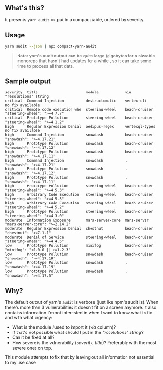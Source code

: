 ## What's this?

It presents `yarn audit` output in a compact table, ordered by severity.

## Usage

```sh
yarn audit --json | npx compact-yarn-audit
```

> Note: yarn's audit output can be quite large (gigabytes for a sizeable
> monorepo that hasn't had updates for a while), so it can take
> some time to process all that data.

## Sample output

```
severity  title                      module            via             "resolutions" string
critical  Command Injection          destructomatic    vertex-cli      no fix available
critical  Remote code execution whe  steering-wheel    beach-cruiser   "steering-wheel": ">=4.7.7"
critical  Prototype Pollution        steering-wheel    beach-cruiser   "steering-wheel": ">=4.1.2"
high      Regular Expression Denial  oedipus-regex     vertexql-types  no fix available
high      Command Injection          snowdash          beach-cruiser   "snowdash": ">=4.17.21"
high      Prototype Pollution        snowdash          beach-cruiser   "snowdash": ">=4.17.12"
high      Prototype Pollution        snowdash          beach-cruiser   "snowdash": ">=4.17.11"
high      Command Injection          snowdash          .               "snowdash": ">=4.17.21"
high      Prototype Pollution        snowdash          .               "snowdash": ">=4.17.12"
high      Prototype Pollution        snowdash          .               "snowdash": ">=4.17.11"
high      Prototype Pollution        steering-wheel    beach-cruiser   "steering-wheel": ">=4.5.3"
high      Arbitrary Code Execution   steering-wheel    beach-cruiser   "steering-wheel": ">=4.5.3"
high      Arbitrary Code Execution   steering-wheel    beach-cruiser   "steering-wheel": ">=4.5.2"
high      Prototype Pollution        steering-wheel    beach-cruiser   "steering-wheel": ">=4.3.0"
moderate  Information Exposure       mars-server-core  mars-server     "mars-server-core": ">=2.14.2"
moderate  Regular Expression Denial  chestnut          beach-cruiser   "chestnut": ">=7.1.1"
moderate  Denial of Service          steering-wheel    beach-cruiser   "steering-wheel": ">=4.4.5"
low       Prototype Pollution        minifog           beach-cruiser   "minifog": "<1.0.0 || >=1.2.3"
low       Prototype Pollution        snowdash          beach-cruiser   "snowdash": ">=4.17.19"
low       Prototype Pollution        snowdash          .               "snowdash": ">=4.17.19"
low       Prototype Pollution        snowdash          .               "snowdash": ">=4.17.5"
```

## Why?

The default output of yarn's `audit` is verbose (just like npm's audit is).
When there's more than 3 vulnerabilities it doesn't fit on a screen anymore.
It also contains information I'm not interested in when I want to know what
to fix and with what urgency:

- What is the module _I_ used to import it (_via_ column)?
- If that's not possible what should I put in the _"resolutions" string_?
- Can it be fixed at all?
- How severe is the vulnerability (_severity_, _title_)? Preferably with the
  most severe ones on top.

This module attempts to fix that by leaving out all information not essential
to my use case.
